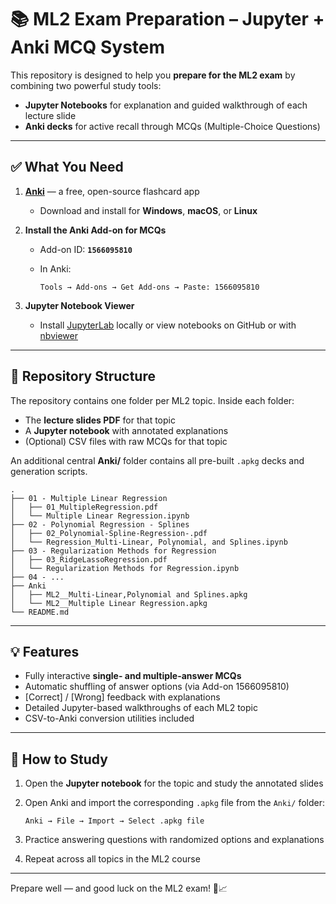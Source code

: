 # 📚 ML2 Exam Preparation – Jupyter + Anki MCQ System

This repository is designed to help you **prepare for the ML2 exam** by combining two powerful study tools:

* **Jupyter Notebooks** for explanation and guided walkthrough of each lecture slide
* **Anki decks** for active recall through MCQs (Multiple-Choice Questions)

---

## ✅ What You Need

1. **[Anki](https://apps.ankiweb.net/)** — a free, open-source flashcard app

   * Download and install for **Windows**, **macOS**, or **Linux**

2. **Install the Anki Add-on for MCQs**

   * Add-on ID: **`1566095810`**
   * In Anki:

     ```
     Tools → Add-ons → Get Add-ons → Paste: 1566095810
     ```

3. **Jupyter Notebook Viewer**

   * Install [JupyterLab](https://jupyter.org/install) locally or view notebooks on GitHub or with [nbviewer](https://nbviewer.org)

---

## 📁 Repository Structure

The repository contains one folder per ML2 topic. Inside each folder:

* The **lecture slides PDF** for that topic
* A **Jupyter notebook** with annotated explanations
* (Optional) CSV files with raw MCQs for that topic

An additional central **Anki/** folder contains all pre-built `.apkg` decks and generation scripts.

```
.
├── 01 - Multiple Linear Regression
│   ├── 01_MultipleRegression.pdf
│   └── Multiple Linear Regression.ipynb
├── 02 - Polynomial Regression - Splines
│   ├── 02_Polynomial-Spline-Regression-.pdf
│   └── Regression_Multi-Linear, Polynomial, and Splines.ipynb
├── 03 - Regularization Methods for Regression
│   ├── 03_RidgeLassoRegression.pdf
│   └── Regularization Methods for Regression.ipynb
├── 04 - ...
├── Anki
│   ├── ML2__Multi-Linear,Polynomial and Splines.apkg
│   └── ML2__Multiple Linear Regression.apkg
└── README.md
```

---

## 💡 Features

* Fully interactive **single- and multiple-answer MCQs**
* Automatic shuffling of answer options (via Add-on 1566095810)
* \[Correct] / \[Wrong] feedback with explanations
* Detailed Jupyter-based walkthroughs of each ML2 topic
* CSV-to-Anki conversion utilities included

---

## 🚀 How to Study

1. Open the **Jupyter notebook** for the topic and study the annotated slides
2. Open Anki and import the corresponding `.apkg` file from the `Anki/` folder:

   ```
   Anki → File → Import → Select .apkg file
   ```
3. Practice answering questions with randomized options and explanations
4. Repeat across all topics in the ML2 course

---

Prepare well — and good luck on the ML2 exam! 🎯📈

